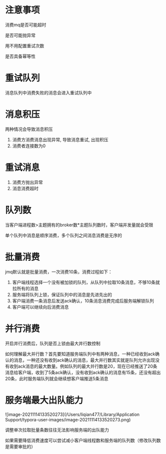 # 注意事项

消费mq是否可能超时

是否可能抛异常

用不用配置重试次数

是否具备幂等性

# 重试队列

消息队列中消费失败的消息会进入重试队列中

# 消息积压

两种情况会导致消息积压

1. 消费方消费消息出现异常, 导致消息重试, 出现积压
2. 消费者连接数为0

# 重试消息

1. 消费方抛出异常
2. 消息消费超时

# 队列数

当客户端进程数>主题拥有的broker数*主题队列数时，客户端并发量就会受限

单个队列中消息是顺序消费，多个队列之间消息消费是无序的

# 批量消费

jmq默认就是批量消费，一次消费10条，消费过程如下：

1. 客户端线程选择一个没有被加锁的队列，从队列中拉取10条消息，不够10条就拉所有的消息
2. 服务端将队列上锁，保证队列中的消息是先进先出的
3. 客户端消费一条消息后发送ack确认，10条消息消费完成后服务端解锁队列
4. 客户端可以继续向后消费消息

# 并行消费

开启并行消费后，队列是否上锁由最大并行数控制

如何理解最大并行数？首先要知道服务端队列中有两种消息，一种已经收到ack确认的消息，一种还没有收到ack确认的消息，最大并行数其实就是队列允许出现没有收到ack消息的最大数量。例如队列的最大并行数是20，现在已经推送了20条消息给客户端，收到了5条ack确认，没有收到ack确认的消息有15条，还没有超出20条，此时服务端队列就会继续想客户端推送5条消息

# 服务端最大出队能力

![image-20211114133520273](/Users/liqian477/Library/Application Support/typora-user-images/image-20211114133520273.png)

调整单次拉取批量条数往往无法影响服务端的出队能力

如果需要降低消费速度可以尝试减小客户端线程数和服务端的队列数（修改队列数是需要审批的）















